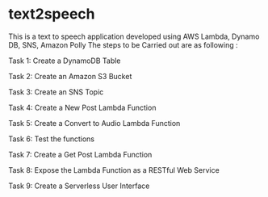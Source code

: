 # text2speech
This is a text to speech application developed using AWS Lambda, Dynamo DB, SNS, Amazon Polly
The steps to be Carried out are as following :


Task 1: Create a DynamoDB Table

Task 2: Create an Amazon S3 Bucket

Task 3: Create an SNS Topic

Task 4: Create a New Post Lambda Function

Task 5: Create a Convert to Audio Lambda Function

Task 6: Test the functions

Task 7: Create a Get Post Lambda Function

Task 8: Expose the Lambda Function as a RESTful Web Service

Task 9: Create a Serverless User Interface
